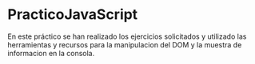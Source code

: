 # PracticoJavaScript
En este práctico se han realizado los ejercicios solicitados y utilizado las herramientas y recursos para la manipulacion del DOM y la muestra de informacion en la consola.
